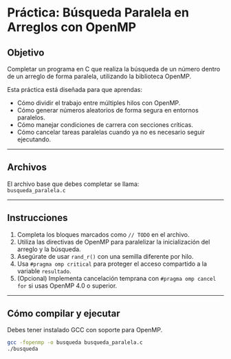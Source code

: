 # Práctica: Búsqueda Paralela en Arreglos con OpenMP

## Objetivo

Completar un programa en C que realiza la búsqueda de un número dentro de un arreglo de forma paralela, utilizando la biblioteca OpenMP.

Esta práctica está diseñada para que aprendas:

- Cómo dividir el trabajo entre múltiples hilos con OpenMP.
- Cómo generar números aleatorios de forma segura en entornos paralelos.
- Cómo manejar condiciones de carrera con secciones críticas.
- Cómo cancelar tareas paralelas cuando ya no es necesario seguir ejecutando.

---

## Archivos

El archivo base que debes completar se llama:  
`busqueda_paralela.c`

---

## Instrucciones

1. Completa los bloques marcados como `// TODO` en el archivo.
2. Utiliza las directivas de OpenMP para paralelizar la inicialización del arreglo y la búsqueda.
3. Asegúrate de usar `rand_r()` con una semilla diferente por hilo.
4. Usa `#pragma omp critical` para proteger el acceso compartido a la variable `resultado`.
5. (Opcional) Implementa cancelación temprana con `#pragma omp cancel for` si usas OpenMP 4.0 o superior.

---

## Cómo compilar y ejecutar

Debes tener instalado GCC con soporte para OpenMP.

```bash
gcc -fopenmp -o busqueda busqueda_paralela.c
./busqueda

